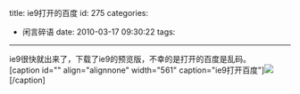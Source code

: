 title: ie9打开的百度
id: 275
categories:
  - 闲言碎语
date: 2010-03-17 09:30:22
tags:
---

ie9很快就出来了，下载了ie9的预览版，不幸的是打开的百度是乱码。
</br>[caption id=&quot;&quot; align=&quot;alignnone&quot; width=&quot;561&quot; caption=&quot;ie9打开百度&quot;]![](http://m2.img.libdd.com/farm5/2012/0822/14/5D878DAB5F2D2F87FC658208AB9890E87C1C1B8D7D8E_500_271.jpg)</img>[/caption]